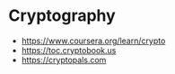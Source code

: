 # Cryptography
- https://www.coursera.org/learn/crypto
- https://toc.cryptobook.us
- https://cryptopals.com
